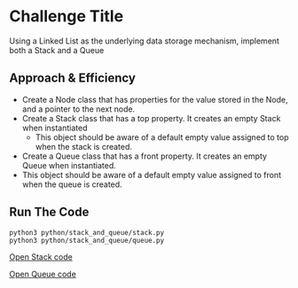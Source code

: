 # Challenge Title
Using a Linked List as the underlying data storage mechanism, implement both a Stack and a Queue

## Approach & Efficiency
- Create a Node class that has properties for the value stored in the Node, and a pointer to the next node.
- Create a Stack class that has a top property. It creates an empty Stack when instantiated
  - This object should be aware of a default empty value assigned to top when the stack is created.
- Create a Queue class that has a front property. It creates an empty Queue when instantiated.
 - This object should be aware of a default empty value assigned to front when the queue is created.

## Run The Code
```
python3 python/stack_and_queue/stack.py 
python3 python/stack_and_queue/queue.py
```
[Open Stack code](./queue.py)

[Open Queue code](./queue.py)